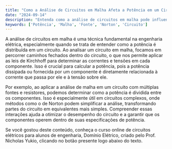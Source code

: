 ```yaml
---
title: "Como a Análise de Circuitos em Malha Afeta a Potência em um Circuito?"
date: "2024-09-14"
description: "Entenda como a análise de circuitos em malha pode influenciar a potência em um circuito elétrico."
keywords: ['Potência', 'Malha', 'Fonte', 'Norton', 'Circuito']
---
```


A análise de circuitos em malha é uma técnica fundamental na engenharia elétrica, especialmente quando se trata de entender como a potência é distribuída em um circuito. Ao analisar um circuito em malha, focamos em percorrer caminhos fechados dentro do circuito, o que nos permite aplicar as leis de Kirchhoff para determinar as correntes e tensões em cada componente. Isso é crucial para calcular a potência, pois a potência dissipada ou fornecida por um componente é diretamente relacionada à corrente que passa por ele e à tensão sobre ele.

Por exemplo, ao aplicar a análise de malha em um circuito com múltiplas fontes e resistores, podemos determinar como a potência é dividida entre os componentes. Isso é especialmente útil em circuitos complexos, onde métodos como o de Norton podem simplificar a análise, transformando partes do circuito em equivalentes mais simples. Compreender essas interações ajuda a otimizar o desempenho do circuito e a garantir que os componentes operem dentro de suas especificações de potência.

Se você gostou deste conteúdo, conheça o curso online de circuitos elétricos para alunos de engenharia, Domínio Elétrico, criado pelo Prof. Nicholas Yukio, clicando no botão presente logo abaixo do texto.